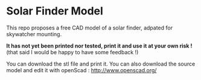 # Solar Finder Model

This repo proposes a free CAD model of a solar finder, adpated for skywatcher
mounting.

**It has not yet been printed nor tested, print it and use it at your own risk !**
(that said I would be happy to have some feedback !)

You can download the stl file and print it. You can also download the source model and edit it with openScad : http://www.openscad.org/
